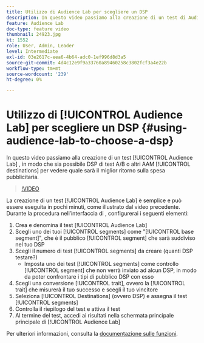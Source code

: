 ```yaml
---
title: Utilizzo di Audience Lab per scegliere un DSP
description: In questo video passiamo alla creazione di un test di Audience Lab per consentire di eseguire test A/B DSP o altre destinazioni AAM per vedere quale sarà il miglior ritorno sulla spesa pubblicitaria.
feature: Audience Lab
doc-type: feature video
thumbnail: 24923.jpg
kt: 1552
role: User, Admin, Leader
level: Intermediate
exl-id: 03e2617c-eea6-4b64-adc0-1ef996d8d3a5
source-git-commit: 4d4c12e9f9a33760a89460258c3802fcf3a4e22b
workflow-type: tm+mt
source-wordcount: '239'
ht-degree: 0%

---
```


# Utilizzo di [!UICONTROL Audience Lab] per scegliere un DSP {#using-audience-lab-to-choose-a-dsp}

In questo video passiamo alla creazione di un test [!UICONTROL Audience Lab] , in modo che sia possibile DSP di test A/B o altri AAM [!UICONTROL destinations] per vedere quale sarà il miglior ritorno sulla spesa pubblicitaria.

>[!VIDEO](https://video.tv.adobe.com/v/24923/?quality=12)

La creazione di un test [!UICONTROL Audience Lab] è semplice e può essere eseguita in pochi minuti, come illustrato dal video precedente. Durante la procedura nell’interfaccia di , configurerai i seguenti elementi:

1. Crea e denomina il test [!UICONTROL Audience Lab]
1. Scegli uno dei tuoi [!UICONTROL segments] come &quot;[!UICONTROL base segment]&quot;, che è il pubblico [!UICONTROL segment] che sarà suddiviso nel tuo DSP
1. Scegli il numero di test [!UICONTROL segments] da creare (quanti DSP testare?)
   * Imposta uno dei test [!UICONTROL segments] come controllo [!UICONTROL segment] che non verrà inviato ad alcun DSP, in modo da poter confrontare i tipi di pubblico DSP con esso
1. Scegli una conversione [!UICONTROL trait], ovvero la [!UICONTROL trait] che misurerà il tuo successo e scegli il tuo vincitore
1. Seleziona [!UICONTROL Destinations] (ovvero DSP) e assegna il test [!UICONTROL segments]
1. Controlla il riepilogo del test e attiva il test
1. Al termine del test, accedi ai risultati nella schermata principale principale di [!UICONTROL Audience Lab]

Per ulteriori informazioni, consulta la [documentazione sulle funzioni](https://experienceleague.adobe.com/docs/audience-manager/user-guide/features/audience-lab/audience-lab.html).
